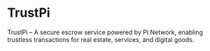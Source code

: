 # TrustPi
TrustPi – A secure escrow service powered by Pi Network, enabling trustless transactions for real estate, services, and digital goods.
